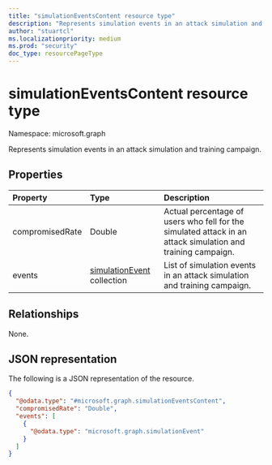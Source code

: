 ```yaml
---
title: "simulationEventsContent resource type"
description: "Represents simulation events in an attack simulation and training campaign."
author: "stuartcl"
ms.localizationpriority: medium
ms.prod: "security"
doc_type: resourcePageType
---
```


# simulationEventsContent resource type

Namespace: microsoft.graph

Represents simulation events in an attack simulation and training campaign.

## Properties
|Property|Type|Description|
|:---|:---|:---|
|compromisedRate|Double|Actual percentage of users who fell for the simulated attack in an attack simulation and training campaign.|
|events|[simulationEvent](../resources/simulationevent.md) collection|List of simulation events in an attack simulation and training campaign.|

## Relationships
None.

## JSON representation
The following is a JSON representation of the resource.
<!-- {
  "blockType": "resource",
  "@odata.type": "microsoft.graph.simulationEventsContent"
}
-->
``` json
{
  "@odata.type": "#microsoft.graph.simulationEventsContent",
  "compromisedRate": "Double",
  "events": [
    {
      "@odata.type": "microsoft.graph.simulationEvent"
    }
  ]
}
```
